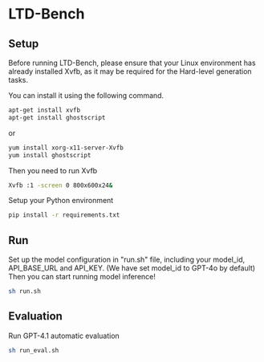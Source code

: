 # LTD-Bench

## Setup
Before running LTD-Bench, please ensure that your Linux environment has already installed Xvfb, as it may be required for the Hard-level generation tasks. 

You can install it using the following command.
```bash
apt-get install xvfb
apt-get install ghostscript
```
or
```bash
yum install xorg-x11-server-Xvfb
yum install ghostscript
```

Then you need to run Xvfb
```bash
Xvfb :1 -screen 0 800x600x24&
```

Setup your Python environment
```bash
pip install -r requirements.txt
```

## Run
Set up the model configuration in "run.sh" file, including your model_id, API_BASE_URL and API_KEY. (We have set model_id to GPT-4o by default)
Then you can start running model inference!
```bash
sh run.sh
```

## Evaluation
Run GPT-4.1 automatic evaluation
```bash
sh run_eval.sh
```
